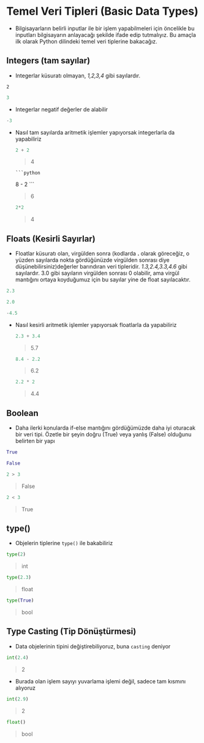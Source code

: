# Temel Veri Tipleri (Basic Data Types)

- Bilgisayarların belirli inputlar ile bir işlem yapabilmeleri için öncelikle bu inputları bilgisayarın anlayacağı şekilde ifade edip tutmalıyız. Bu amaçla ilk olarak Python dilindeki temel veri tiplerine bakacağız.



## Integers (tam sayılar)

* Integerlar küsuratı olmayan, *1,2,3,4* gibi sayılardır.

  

`2`

```python
3
```
* Integerlar negatif değerler de alabilir

```python
-3
```

* Nasıl tam sayılarda aritmetik işlemler yapıyorsak integerlarla da yapabiliriz

    ```python
    2 + 2
    ```

    > 4
    
      ```python
    8 - 2
      ```
  
    > 6
  
  ```python
  2*2
  ```

	> 4
  



## Floats (Kesirli Sayırlar)

* Floatlar küsuratı olan, virgülden sonra (kodlarda **.** olarak göreceğiz, o yüzden sayılarda nokta gördüğünüzde virgülden sonrası diye düşünebilirsiniz)değerler barındıran veri tipleridir. *1.3,2.4,3.3,4.6* gibi sayılardır. 3.0 gibi sayıların virgülden sonrası 0 olabilir, ama virgül mantığını ortaya koyduğumuz için bu sayılar yine de float sayılacaktır.


```python
2.3
```

```python
2.0
```

```python
-4.5
```

* Nasıl kesirli aritmetik işlemler yapıyorsak floatlarla da yapabiliriz

  ```python
  2.3 + 3.4
  ```

	> 5.7
  
    ```python
  8.4 - 2.2
    ```
    > 6.2
  
  ```python
  2.2 * 2
  ```

	> 4.4
  
## Boolean

* Daha ilerki konularda if-else mantığını gördüğümüzde daha iyi oturacak bir veri tipi. Özetle bir şeyin doğru (True) veya yanlış (False) olduğunu belirten bir yapı


```python
True
```

```python
False
```



```python
2 > 3
```

> False

```python
2 < 3
```
  > True



## type()

* Objelerin tiplerine `type()` ile bakabiliriz

  

```python
type(2)
```

> int

```python
type(2.3)
```
  > float

```python
type(True)
```

> bool



## Type Casting (Tip Dönüştürmesi)

* Data objelerinin tipini değiştirebiliyoruz, buna `casting` deniyor

  

```python
int(2.4)
```

> 2

* Burada olan işlem sayıyı yuvarlama işlemi değil, sadece tam kısmını alıyoruz

```python
int(2.9)
```
  > 2

```python
float()
```

> bool

